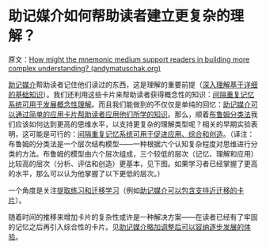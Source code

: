# 助记媒介如何帮助读者建立更复杂的理解？

原文：[How might the mnemonic medium support readers in building more complex understanding? (andymatuschak.org)](https://notes.andymatuschak.org/z7RgD27WGTZmhHEvEeYcZXAZQwPT8QZ6Ee8xQ)

[助记媒介](https://notes.andymatuschak.org/z4rRX3qwSSJRsEkdXKwH2shamgHNeRthrMLiF)帮助读者记住他们读过的东西，这是理解的重要前提（[深入理解基于详细的基础知识](https://notes.andymatuschak.org/zQiumA4k3SXo1GeRVJpsrVaBRETAoyYmSERS)）。我们还利用这些卡片来帮助读者获得概念性的知识：[间隔重复记忆系统可用于发展概念性理解](https://notes.andymatuschak.org/z6UZP7P4sRNgRKSvNj7tMV5uW6dDhwwbdZCy9)。而且我们能做到的不仅仅是单纯的回忆：[助记媒介可以通过简单的应用卡片帮助读者应用他们所学的知识](https://notes.andymatuschak.org/z6Y8xDS2AJyE1d34X99y14Sk1A7YCNas5kFjA)。那么，顺着[布鲁姆分类法](https://notes.andymatuschak.org/z2o43GMSejBW6vU4axsSTHit8hxaUBJYUTD8Z)我们应该如何达到更高的思维水平，以支持更复杂的理解类型呢？相关的早期实验表明，这可能是可行的：[间隔重复记忆系统可用于促进应用、综合和创造](https://notes.andymatuschak.org/zE8PK4UUAAWK6LEcmr8jja8JdxpUxcf1FUCX)。（译注：布鲁姆的分类法是一个层次结构模型——一种根据六个认知复杂程度对思维进行分类的方法。布鲁姆的模型由六个层次组成，三个较低的层次（记忆、理解和应用）比较高的层次（分析、评估和创造）更基本，见下图。如果学习者已经掌握了更高的水平，那么可以认为他掌握了以下更低的层次。）

一个角度是关注[提取练习和迁移学习](https://notes.andymatuschak.org/z2a8QGPfUmdLCVokLaegNzmaU6ehC58CUtYi)（例如[助记媒介可以包含支持近迁移的卡片](https://notes.andymatuschak.org/z6MSrv4m23Z41Gwic6ts3i7Hiy63hdNKH8MbZ)）。

随着时间的推移来增加卡片的复杂性或许是一种解决方案——在读者已经有了牢固的记忆之后再引入综合性的卡片。见[助记媒介略加调整后可以容纳逐步发展的体验](https://notes.andymatuschak.org/zvzwYeFU3Au4Ya2uVh2k3BUu8udZB7NSrAdL)。